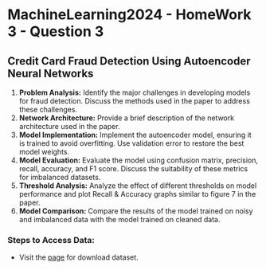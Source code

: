 # MachineLearning2024 - HomeWork 3 - Question 3
## Credit Card Fraud Detection Using Autoencoder Neural Networks
1. **Problem Analysis:** Identify the major challenges in developing models for fraud detection. Discuss the methods used in the paper to address these challenges.
2. **Network Architecture:** Provide a brief description of the network architecture used in the paper.
3. **Model Implementation:** Implement the autoencoder model, ensuring it is trained to avoid overfitting. Use validation error to restore the best model weights.
4. **Model Evaluation:** Evaluate the model using confusion matrix, precision, recall, accuracy, and F1 score. Discuss the suitability of these metrics for imbalanced datasets.
5. **Threshold Analysis:** Analyze the effect of different thresholds on model performance and plot Recall & Accuracy graphs similar to figure 7 in the paper.
6. **Model Comparison:** Compare the results of the model trained on noisy and imbalanced data with the model trained on cleaned data.
### Steps to Access Data:
- Visit the [page](https://www.kaggle.com/datasets/mlg-ulb/creditcardfraud) for download dataset.

